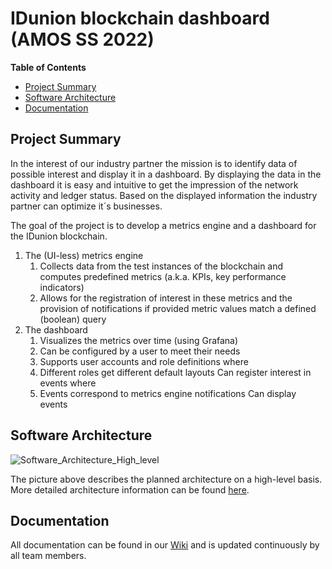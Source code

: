 # IDunion blockchain dashboard (AMOS SS 2022)
**Table of Contents**
- [Project Summary](#project-summary)
- [Software Architecture](#software-architecture)
- [Documentation](#documentation)

## Project Summary

In the interest of our industry partner the mission is to identify data of possible interest and display it in a dashboard. 
By displaying the data in the dashboard it is easy and intuitive to get the impression of the network activity and ledger status. 
Based on the displayed information the industry partner can optimize it´s businesses.

The goal of the project is to develop a metrics engine and a dashboard for the IDunion blockchain.
1. The (UI-less) metrics engine
    1. Collects data from the test instances of the blockchain and computes predefined metrics (a.k.a. KPIs, key performance indicators)
    2. Allows for the registration of interest in these metrics and the provision of notifications if provided metric values match a defined (boolean) query
2. The dashboard
    1. Visualizes the metrics over time (using Grafana)
    2. Can be configured by a user to meet their needs
    3. Supports user accounts and role definitions where
    4. Different roles get different default layouts Can register interest in events where
    5. Events correspond to metrics engine notifications Can display events

## Software Architecture
![Software_Architecture_High_level](https://user-images.githubusercontent.com/73983419/167786311-3a55dbe2-7d1b-4db6-bf9c-58bed1cf2179.jpg)

The picture above describes the planned architecture on a high-level basis. More detailed architecture information can be found [here](https://github.com/amosproj/amos2022ss06-idunion-blockchain-dashboard/blob/main/Documentation/software-architecture.pdf).

## Documentation
All documentation can be found in our [Wiki](https://github.com/amosproj/amos2022ss06-idunion-blockchain-dashboard/wiki) and is updated continuously by all team members.

